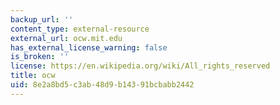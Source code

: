 ```yaml
---
backup_url: ''
content_type: external-resource
external_url: ocw.mit.edu
has_external_license_warning: false
is_broken: ''
license: https://en.wikipedia.org/wiki/All_rights_reserved
title: ocw
uid: 8e2a8bd5-c3ab-48d9-b143-91bcbabb2442
---
```

